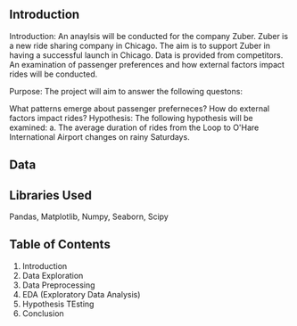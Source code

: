 ## Introduction 

Introduction: An anaylsis will be conducted for the company Zuber. Zuber is a new ride sharing company in Chicago. The aim is to support Zuber in having a successful launch in Chicago. Data is provided from competitors. An examination of passenger preferences and how external factors impact rides will be conducted.

Purpose: The project will aim to answer the following questons:

What patterns emerge about passenger preferneces?
How do external factors impact rides?
Hypothesis: The following hypothesis will be examined: a. The average duration of rides from the Loop to O'Hare International Airport changes on rainy Saturdays.

## Data 

## Libraries Used 
Pandas, Matplotlib, Numpy, Seaborn, Scipy 

## Table of Contents 
1. Introduction
2. Data Exploration
3. Data Preprocessing 
4. EDA (Exploratory Data Analysis)
5. Hypothesis TEsting
6. Conclusion 
